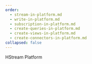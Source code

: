 ```yaml
---
order:
  - stream-in-platform.md
  - write-in-platform.md
  - subscription-in-platform.md
  - create-queries-in-platform.md
  - create-views-in-platform.md
  - create-connectors-in-platform.md
collapsed: false
---
```


HStream Platform
